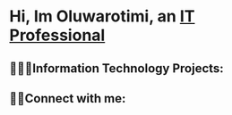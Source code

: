 # Hi, Im Oluwarotimi, an [IT Professional](https://www.linkedin.com/in/oluwarotimi-oshungboye-8173b7243/)
## 👨🏾‍💻Information Technology Projects:
## 🤳🏾Connect with me:
